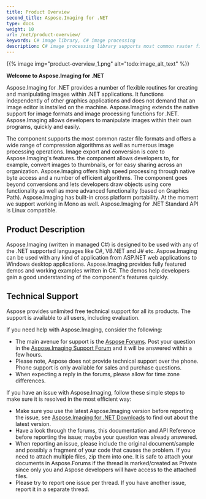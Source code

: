 ```yaml
---
title: Product Overview
second_title: Aspose.Imaging for .NET
type: docs
weight: 10
url: /net/product-overview/
keywords: C# image library, C# image processing
description: C# image processing library supports most common raster file formats and offers a wide range of compression algorithms, image export and image conversion.
---
```


{{% image img="product-overview_1.png" alt="todo:image_alt_text" %}}

**Welcome to Aspose.Imaging for .NET**

Aspose.Imaging for .NET provides a number of flexible routines for creating and manipulating images within .NET applications. It functions independently of other graphics applications and does not demand that an image editor is installed on the machine. Aspose.Imaging extends the native support for image formats and image processing functions for .NET. Aspose.Imaging allows developers to manipulate images within their own programs, quickly and easily.

The component supports the most common raster file formats and offers a wide range of compression algorithms as well as numerous image processing operations. Image export and conversion is core to Aspose.Imaging's features. the component allows developers to, for example, convert images to thumbnails, or for easy sharing across an organization. Aspose.Imaging offers high speed processing through native byte access and a number of efficient algorithms. The component goes beyond conversions and lets developers draw objects using core functionality as well as more advanced functionality (based on Graphics Path). Aspose.Imaging has built-in cross platform portability. At the moment we support working in Mono as well. Aspose.Imaging for .NET Standard API is Linux compatible.


## **Product Description**
Aspose.Imaging (written in managed C#) is designed to be used with any of the .NET supported languages like C#, VB.NET and J# etc. Aspose.Imaging can be used with any kind of application from ASP.NET web applications to Windows desktop applications. Aspose.Imaging provides fully featured demos and working examples written in C#. The demos help developers gain a good understanding of the component's features quickly.
## **Technical Support**
Aspose provides unlimited free technical support for all its products. The support is available to all users, including evaluation.

If you need help with Aspose.Imaging, consider the following:

- The main avenue for support is the [Aspose Forums](https://forum.aspose.com/). Post your question in the [Aspose.Imaging Support Forum](https://forum.aspose.com/c/imaging/14) and it will be answered within a few hours.
- Please note, Aspose does not provide technical support over the phone. Phone support is only available for sales and purchase questions.
- When expecting a reply in the forums, please allow for time zone differences.

If you have an issue with Aspose.Imaging, follow these simple steps to make sure it is resolved in the most efficient way:

- Make sure you use the latest Aspose.Imaging version before reporting the issue, see [Aspose.Imaging for .NET Downloads](https://www.nuget.org/packages/Aspose.Imaging/) to find out about the latest version.
- Have a look through the forums, this documentation and API Reference before reporting the issue; maybe your question was already answered.
- When reporting an issue, please include the original document/sample and possibly a fragment of your code that causes the problem. If you need to attach multiple files, zip them into one. It is safe to attach your documents in Aspose.Forums if the thread is marked/created as Private since only you and Aspose developers will have access to the attached files.
- Please try to report one issue per thread. If you have another issue, report it in a separate thread.
